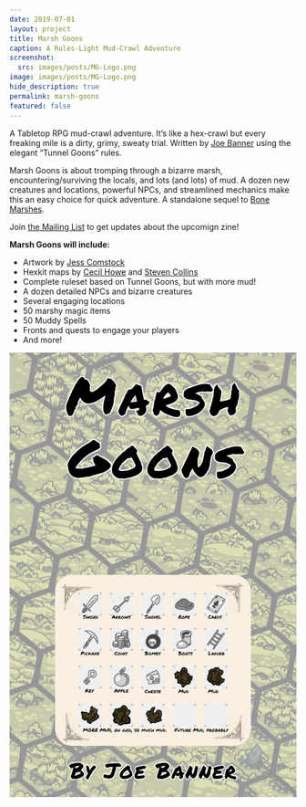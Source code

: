 ```yaml
---
date: 2019-07-01
layout: project
title: Marsh Goons
caption: A Rules-Light Mud-Crawl Adventure
screenshot:
  src: images/posts/MG-Logo.png
image: images/posts/MG-Logo.png
hide_description: true
permalink: marsh-goons
featured: false
---
```


A Tabletop RPG mud-crawl adventure. It’s like a hex-crawl but every freaking mile is a dirty, grimy, sweaty trial. Written by [Joe Banner](https://joebanner.co.uk/) using the elegant “Tunnel Goons” rules.

Marsh Goons is about tromping through a bizarre marsh, encountering/surviving the locals, and lots (and lots) of mud. A dozen new creatures and locations, powerful NPCs, and streamlined mechanics make this an easy choice for quick adventure. A standalone sequel to [Bone Marshes](/bone-marshes).

Join [the Mailing List](https://gumroad.com/technicalgrimoire/follow) to get updates about the upcomign zine!

**Marsh Goons will include:**

 - Artwork by [Jess Comstock](https://www.jessidraws.art/)
 - Hexkit maps by [Cecil Howe](https://cone.itch.io/) and [Steven Collins](https://stevencolling.itch.io/isle-of-lore-2-hex-tiles-regular)
 - Complete ruleset based on Tunnel Goons, but with more mud!
 - A dozen detailed NPCs and bizarre creatures
 - Several engaging locations
 - 50 marshy magic items
 - 50 Muddy Spells
 - Fronts and quests to engage your players
 - And more!

![MG_cover.png.png](/images/posts/MG_cover.png)
